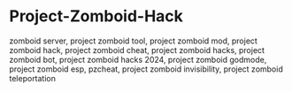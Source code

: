 # Project-Zomboid-Hack
zomboid server, project zomboid tool, project zomboid mod, project zomboid hack, project zomboid cheat, project zomboid hacks, project zomboid bot, project zomboid hacks 2024, project zomboid godmode, project zomboid esp, pzcheat, project zomboid invisibility, project zomboid teleportation
